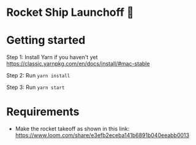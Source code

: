 # Rocket Ship Launchoff 🚀

# Getting started

Step 1: Install Yarn if you haven't yet
https://classic.yarnpkg.com/en/docs/install/#mac-stable

Step 2: Run `yarn install`

Step 3: Run `yarn start`

# Requirements
- Make the rocket takeoff as shown in this link: https://www.loom.com/share/e3efb2eceba141b6891b040eeabb0013

